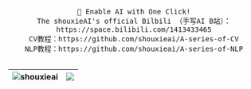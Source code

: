 <p align="center">
  <br>
  <samp>
    🤗 Enable AI with One Click!
    <br />  The shouxieAI's official Bilbili （手写AI B站）：https://space.bilibili.com/1413433465
    <br />  CV教程：https://github.com/shouxieai/A-series-of-CV
    <br />  NLP教程：https://github.com/shouxieai/A-series-of-NLP
    <br />
    <br />
  </samp>

| <a> <img align="center" src="https://github-readme-stats.vercel.app/api?username=shouxieai&show_icons=true&include_all_commits=true&theme=buefy&hide_border=true" alt="shouxieai" /> </a> | <a> <img align="center" src="https://github-readme-stats.vercel.app/api/top-langs/?username=shouxieai&layout=compact&theme=buefy&hide_border=true" /> </a> | 
| ------------- | ------------- |

</p>
